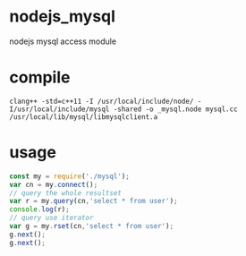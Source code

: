 # nodejs_mysql
nodejs mysql access module
# compile
```
clang++ -std=c++11 -I /usr/local/include/node/ -I/usr/local/include/mysql -shared -o _mysql.node mysql.cc /usr/local/lib/mysql/libmysqlclient.a
```
# usage 
```javascript
const my = require('./mysql');
var cn = my.connect();
// query the whole resultset
var r = my.query(cn,'select * from user');
console.log(r);
// query use iterator
var g = my.rset(cn,'select * from user');
g.next();
g.next();
```

